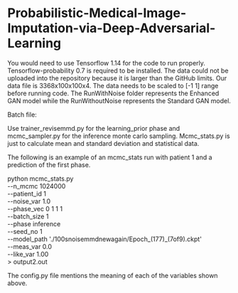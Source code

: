 # Probabilistic-Medical-Image-Imputation-via-Deep-Adversarial-Learning

You would need to use Tensorflow 1.14 for the code to run properly. Tensorflow-probability 0.7 is required to be installed. The data could not be uploaded into the repository because it is larger than the GitHub limits. Our data file is 3368x100x100x4. The data needs to be scaled to [-1 1] range before running code.
The RunWithNoise folder represents the Enhanced GAN model while the RunWithoutNoise represents the Standard GAN model.

Batch file:

Use trainer_revisemmd.py for the learning_prior phase and mcmc_sampler.py for the inference monte carlo sampling. Mcmc_stats.py is just to calculate mean and standard deviation and statistical data.

The following is an example of an mcmc_stats run with patient 1 and a prediction of the first phase.

python mcmc_stats.py \
        --n_mcmc 1024000 \
        --patient_id 1 \
        --noise_var 1.0 \
        --phase_vec 0 1 1 1    \
        --batch_size 1 \
        --phase inference \
        --seed_no 1 \
        --model_path './100snoisemmdnewagain/Epoch_(177)_(7of9).ckpt' \
        --meas_var 0.0 \
        --like_var 1.00 \
        > output2.out

The config.py file mentions the meaning of each of the variables shown above. 

